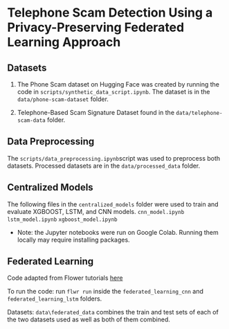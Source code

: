 # Telephone Scam Detection Using a Privacy-Preserving Federated Learning Approach

## Datasets

1. The Phone Scam dataset on Hugging Face was created by running the code in `scripts/synthetic_data_script.ipynb`. The dataset is in the `data/phone-scam-dataset` folder.

2. Telephone-Based Scam Signature Dataset found in the `data/telephone-scam-data` folder.

## Data Preprocessing

The `scripts/data_preprocessing.ipynb`script was used to preprocess both datasets. Processed datasets are in the `data/processed_data` folder.

## Centralized Models

The following files in the `centralized_models` folder were used to train and evaluate XGBOOST, LSTM, and CNN models.
`cnn_model.ipynb`
`lstm_model.ipynb`
`xgboost_model.ipynb`

- Note: the Jupyter notebooks were run on Google Colab. Running them locally may require installing packages.

## Federated Learning

Code adapted from Flower tutorials [here](https://github.com/adap/flower/tree/main/examples/quickstart-tensorflow)

To run the code: run `flwr run` inside the `federated_learning_cnn` and `federated_learning_lstm` folders.

Datasets: `data\federated_data` combines the train and test sets of each of the two datasets used as well as both of them combined.
